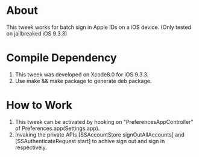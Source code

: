 # About 

This tweek works for batch sign in Apple IDs on a iOS device. (Only tested on jailbreaked iOS 9.3.3)

# Compile Dependency  

1. This tweek was developed on Xcode8.0 for iOS 9.3.3. 
2. Use make && make package to generate deb package.

# How to Work

1. This tweek can be activated by hooking on "PreferencesAppController" of Preferences.app(Settings.app).
2. Invaking the private APIs [SSAccountStore signOutAllAccounts] and [SSAuthenticateRequest start] to achive sign out and sign in respectively.


 

